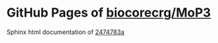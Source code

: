 GitHub Pages of [biocorecrg/MoP3](https://github.com/biocorecrg/MoP3.git)
===
Sphinx html documentation of [2474783a](https://github.com/biocorecrg/MoP3/tree/2474783a04831ff79c60bf7de6297a49c3ce51d3)

